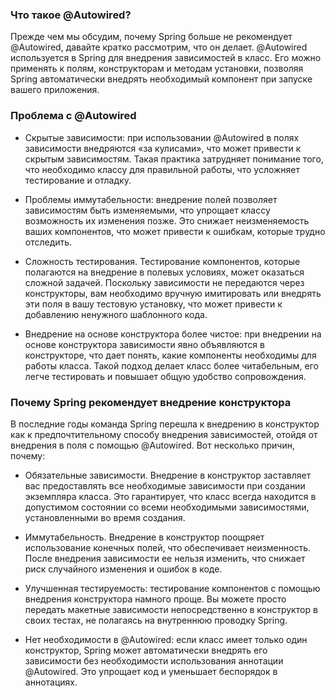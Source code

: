
### Что такое @Autowired?

Прежде чем мы обсудим, почему Spring больше не рекомендует @Autowired, давайте кратко рассмотрим, что он делает. @Autowired используется в Spring для внедрения зависимостей в класс. Его можно применять к полям, конструкторам и методам установки, позволяя Spring автоматически внедрять необходимый компонент при запуске вашего приложения.

### Проблема с @Autowired

- Скрытые зависимости: при использовании @Autowired в полях зависимости внедряются «за кулисами», что может привести к скрытым зависимостям. Такая практика затрудняет понимание того, что необходимо классу для правильной работы, что усложняет тестирование и отладку.
    
- Проблемы иммутабельности: внедрение полей позволяет зависимостям быть изменяемыми, что упрощает классу возможность их изменения позже. Это снижает неизменяемость ваших компонентов, что может привести к ошибкам, которые трудно отследить.
    
- Сложность тестирования. Тестирование компонентов, которые полагаются на внедрение в полевых условиях, может оказаться сложной задачей. Поскольку зависимости не передаются через конструкторы, вам необходимо вручную имитировать или внедрять эти поля в вашу тестовую установку, что может привести к добавлению ненужного шаблонного кода.
    
- Внедрение на основе конструктора более чистое: при внедрении на основе конструктора зависимости явно объявляются в конструкторе, что дает понять, какие компоненты необходимы для работы класса. Такой подход делает класс более читабельным, его легче тестировать и повышает общую удобство сопровождения.
    

### Почему Spring рекомендует внедрение конструктора

В последние годы команда Spring перешла к внедрению в конструктор как к предпочтительному способу внедрения зависимостей, отойдя от внедрения в поля с помощью @Autowired. Вот несколько причин, почему:

- Обязательные зависимости. Внедрение в конструктор заставляет вас предоставлять все необходимые зависимости при создании экземпляра класса. Это гарантирует, что класс всегда находится в допустимом состоянии со всеми необходимыми зависимостями, установленными во время создания.
    
- Иммутабельность. Внедрение в конструктор поощряет использование конечных полей, что обеспечивает неизменность. После внедрения зависимости ее нельзя изменить, что снижает риск случайного изменения и ошибок в коде.
    
- Улучшенная тестируемость: тестирование компонентов с помощью внедрения конструктора намного проще. Вы можете просто передать макетные зависимости непосредственно в конструктор в своих тестах, не полагаясь на внутреннюю проводку Spring.
    
- Нет необходимости в @Autowired: если класс имеет только один конструктор, Spring может автоматически внедрять его зависимости без необходимости использования аннотации @Autowired. Это упрощает код и уменьшает беспорядок в аннотациях.